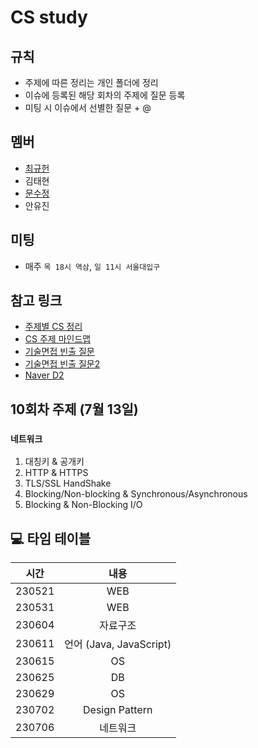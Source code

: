 # CS study

## 규칙

- 주제에 따른 정리는 개인 폴더에 정리
- 이슈에 등록된 해당 회차의 주제에 질문 등록
- 미팅 시 이슈에서 선별한 질문 + @

## 멤버

- [최규헌](./KUMA/)
- 김태현
- [문수정](https://github.com/moonstal1506)
- 안유진

## 미팅

- 매주 `목 18시 역삼`, `일 11시 서울대입구`

## 참고 링크

- [주제별 CS 정리](https://gyoogle.dev/blog/)
- [CS 주제 마인드맵](https://gitmind.com/app/docs/mgackf37)
- [기술면접 빈출 질문](https://garden1500.tistory.com/11)
- [기술면접 빈출 질문2](https://minchoi0912.tistory.com/93)
- [Naver D2](https://d2.naver.com/home)

## 10회차 주제 (7월 13일)
### `네트워크`
1. 대칭키 & 공개키
2. HTTP & HTTPS
3. TLS/SSL HandShake
4. Blocking/Non-blocking & Synchronous/Asynchronous
5. Blocking & Non-Blocking I/O

## 💻 타임 테이블

|     시간      |             내용              |
| :-----------: | :---------------------------: |
| 230521 | WEB |
| 230531 | WEB |
| 230604 | 자료구조 |
| 230611 | 언어 (Java, JavaScript) |
| 230615 | OS |
| 230625 | DB |
| 230629 | OS |
| 230702 | Design Pattern |
| 230706 | 네트워크 |
